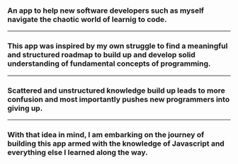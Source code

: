 ### An app to help new software developers such as myself navigate the chaotic world of learnig to code.
---
### This app was inspired by my own struggle to find a meaningful and structured roadmap to build up and develop solid understanding of fundamental concepts of programming.
---
### Scattered and unstructured knowledge build up leads to more confusion and most importantly pushes new programmers into giving up. 
---
### With that idea in mind, I am embarking on the journey of building this app armed with the knowledge of Javascript and everything else I learned along the way. 
